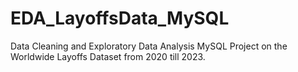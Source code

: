 # EDA_LayoffsData_MySQL
Data Cleaning and Exploratory Data Analysis MySQL Project on the Worldwide Layoffs Dataset from 2020 till 2023.
